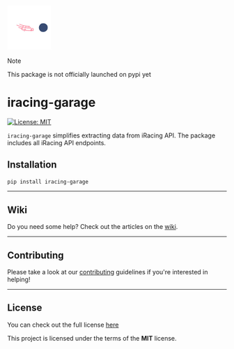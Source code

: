 <p><img width=20% src="media/logo.png"></p>

> [!NOTE]
> This package is not officially launched on pypi yet

iracing-garage
============
[![License: MIT](https://img.shields.io/badge/License-CC0%201.0-lightgrey.svg)](https://www.tldrlegal.com/license/mit-license)

`iracing-garage` simplifies extracting data from iRacing API. The package includes all iRacing API endpoints.

## Installation

```bash
pip install iracing-garage
```

---

## Wiki

Do you need some help? Check out the articles on the [wiki](wwww.google.com).

---

## Contributing

Please take a look at our [contributing](wwww.google.com) guidelines if you're interested in helping!

---

## License
You can check out the full license [here](LICENSE)

This project is licensed under the terms of the **MIT** license.
